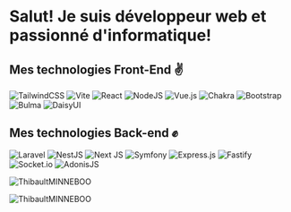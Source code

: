 # Salut! Je suis développeur web et passionné d'informatique!
 
 ## Mes technologies **__Front-End__** ✌
 
 ![TailwindCSS](https://img.shields.io/badge/tailwindcss-%2338B2AC.svg?style=for-the-badge&logo=tailwind-css&logoColor=white)
 ![Vite](https://img.shields.io/badge/vite-%23646CFF.svg?style=for-the-badge&logo=vite&logoColor=white)
 ![React](https://img.shields.io/badge/react-%2320232a.svg?style=for-the-badge&logo=react&logoColor=%2361DAFB)
 ![NodeJS](https://img.shields.io/badge/node.js-6DA55F?style=for-the-badge&logo=node.js&logoColor=white)
 ![Vue.js](https://img.shields.io/badge/vuejs-%2335495e.svg?style=for-the-badge&logo=vuedotjs&logoColor=%234FC08D)
 ![Chakra](https://img.shields.io/badge/chakra-%234ED1C5.svg?style=for-the-badge&logo=chakraui&logoColor=white)
 ![Bootstrap](https://img.shields.io/badge/bootstrap-%238511FA.svg?style=for-the-badge&logo=bootstrap&logoColor=white)
 ![Bulma](https://img.shields.io/badge/bulma-00D0B1?style=for-the-badge&logo=bulma&logoColor=white)
 ![DaisyUI](https://img.shields.io/badge/daisyui-5A0EF8?style=for-the-badge&logo=daisyui&logoColor=white)
 
 ## Mes technologies **__Back-end__** ✊
 
 ![Laravel](https://img.shields.io/badge/laravel-%23FF2D20.svg?style=for-the-badge&logo=laravel&logoColor=white)
 ![NestJS](https://img.shields.io/badge/nestjs-%23E0234E.svg?style=for-the-badge&logo=nestjs&logoColor=white)
 ![Next JS](https://img.shields.io/badge/Next-black?style=for-the-badge&logo=next.js&logoColor=white)
 ![Symfony](https://img.shields.io/badge/symfony-%23000000.svg?style=for-the-badge&logo=symfony&logoColor=white)
 ![Express.js](https://img.shields.io/badge/express.js-%23404d59.svg?style=for-the-badge&logo=express&logoColor=%2361DAFB)
 ![Fastify](https://img.shields.io/badge/fastify-%23000000.svg?style=for-the-badge&logo=fastify&logoColor=white)
 ![Socket.io](https://img.shields.io/badge/Socket.io-black?style=for-the-badge&logo=socket.io&badgeColor=010101)
 ![AdonisJS](https://img.shields.io/badge/adonisjs-%23220052.svg?style=for-the-badge&logo=adonisjs&logoColor=white)
 
<p><img align="center" src="https://github-readme-stats.vercel.app/api?username=ThibaultMINNEBOO&show_icons=true&locale=en" alt="ThibaultMINNEBOO" /></p>
<p><img src="https://github-readme-stats.vercel.app/api/top-langs?username=ThibaultMINNEBOO&show_icons=true&locale=en&layout=compact" alt="ThibaultMINNEBOO" /></p>
